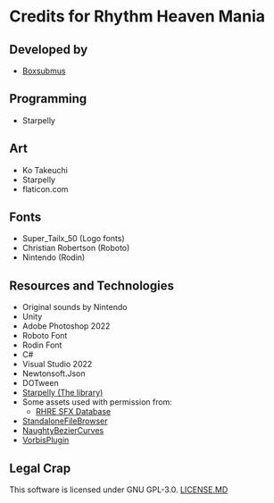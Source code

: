 # Credits for Rhythm Heaven Mania

## Developed by
* [Boxsubmus](https://boxsubmus.com)

## Programming
* Starpelly

## Art
* Ko Takeuchi
* Starpelly
* flaticon.com

## Fonts
* Super_Tailx_50 (Logo fonts)
* Christian Robertson (Roboto)
* Nintendo (Rodin)

## Resources and Technologies
* Original sounds by Nintendo
* Unity
* Adobe Photoshop 2022
* Roboto Font
* Rodin Font
* C#
* Visual Studio 2022
* Newtonsoft.Json
* DOTween
* [Starpelly (The library)](https://github.com/Starpelly/Starpelly)
* Some assets used with permission from:
  * [RHRE SFX Database](https://github.com/chrislo27/RHRE-database)
* [StandaloneFileBrowser](https://github.com/gkngkc/UnityStandaloneFileBrowser)
* [NaughtyBezierCurves](https://github.com/dbrizov/NaughtyBezierCurves)
* [VorbisPlugin](https://github.com/khindemit/unity-wrapper-vorbis)

## Legal Crap
This software is licensed under GNU GPL-3.0. [LICENSE.MD](https://github.com/RhythmHeavenDevelopment/RhythmHeavenMania/blob/master/LICENSE.md)
